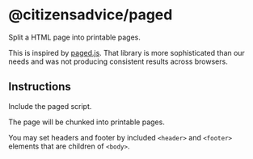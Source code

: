 # @citizensadvice/paged

Split a HTML page into printable pages.

This is inspired by [paged.js][1].
That library is more sophisticated than our needs and was not producing consistent results across browsers.

## Instructions

Include the paged script.

The page will be chunked into printable pages.

You may set headers and footer by included `<header>` and `<footer>` elements that are children of `<body>`.

[1]: https://www.pagedjs.org/
